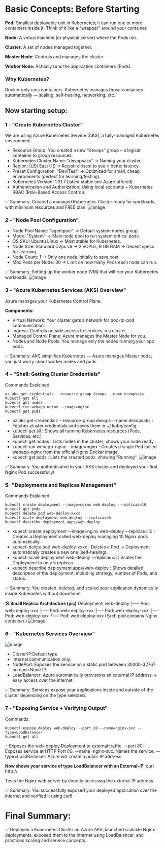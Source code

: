 # Basic Concepts: Before Starting
**Pod:** Smallest deployable unit in Kubernetes; it can run one or more containers inside it. Think of it like a "wrapper" around your container.

**Node:** A virtual machine (or physical server) where the Pods run.

**Cluster:** A set of nodes managed together.

**Master Node:** Controls and manages the cluster.

**Worker Node:** Actually runs the application containers (Pods).


### Why Kubernetes?
Docker only runs containers. Kubernetes manages those containers automatically — scaling, self-healing, networking, etc.

## Now starting setup:
###  1 - "Create Kubernetes Cluster"
We are using Azure Kubernetes Service (AKS), a fully-managed Kubernetes environment.
- Resource Group: You created a new "devops" group – a logical container to group resources.
- Kubernetes Cluster Name: "devopsaks" → Naming your cluster.
- Region: (US) East US → Region closest to you = better latency.
- Preset Configuration: "Dev/Test" → Optimized for small, cheap environments (perfect for learning/testing).
- Kubernetes Version: 1.31.7 (latest stable one Azure offered).
- Authentication and Authorization: Using local accounts + Kubernetes RBAC (Role-Based Access Control).

✅ Summary:
Created a managed Kubernetes Cluster ready for workloads, with minimum resources and FREE plan.
![image](https://github.com/user-attachments/assets/cf5cfa9c-a3f8-434c-8338-ba393497bab4)

### 2 - "Node Pool Configuration"
- Node Pool Name: "agentpool" → Default system nodes group.
- Mode: "System" → Main node pool to run system critical pods.
- OS SKU: Ubuntu Linux → Most stable for Kubernetes.
- Node Size: Standard D2ps v6 → 2 vCPUs, 8 GB RAM → Decent specs for learning.
- Node Count: 1 → Only one node initially to save cost.
- Max Pods per Node: 30 → Limit on how many Pods each node can run.

✅ Summary:
Setting up the worker node (VM) that will run your Kubernetes workloads.
![image](https://github.com/user-attachments/assets/dca565a4-ee1d-4ed4-bd6e-b7278132a7bf)

### 3 - "Azure Kubernetes Services (AKS) Overview"
Azure manages your Kubernetes Control Plane.

**Components:**
- Virtual Network: Your cluster gets a network for pod-to-pod communication.
- Ingress: Controls outside access to services in a cluster.
- Managed Control Plane: Azure manages the Master Node for you.
- Nodes and Node Pools: You manage only the nodes running your app pods.

✅ Summary:
AKS simplifies Kubernetes — Azure manages Master node, you just worry about worker nodes and pods.

### 4 - "Shell: Getting Cluster Credentials"
Commands Explained:
```
az aks get-credentials --resource-group devops --name devopsaks
kubectl get all
kubectl get nodes
kubectl run webapp-nginx --image=nginx
kubectl get pods
```
- az aks get-credentials --resource-group devops --name devopsaks : Fetches cluster credentials and saves them in ~/.kube/config.
- kubectl get all : Shows all running Kubernetes resources (Pods, Services, etc.)
- kubectl get nodes : Lists nodes in the cluster; shows your node ready.
- kubectl run webapp-nginx --image=nginx : Creates a single Pod called webapp-nginx from the official Nginx Docker image.
- kubectl get pods : Lists the created pods, showing "Running".
![image](https://github.com/user-attachments/assets/3930c02c-8df7-4509-87a4-f5aba2e1c678)

✅ Summary:
You authenticated to your AKS cluster and deployed your first Nginx Pod successfully!

### 5- "Deployments and Replicas Management"
Commands Explained:
```
kubectl create deployment --image=nginx web-deploy --replicas=10
kubectl get pods
kubectl delete pod web-deploy-xxxx
kubectl scale deployment web-deploy --replicas=5
kubectl describe deployment.apps/web-deploy
```
- kubectl create deployment --image=nginx web-deploy --replicas=10 : Creates a Deployment called web-deploy managing 10 Nginx pods automatically.
- kubectl delete pod web-deploy-xxxx : Deletes a Pod → Deployment automatically creates a new one (self-healing).
- kubectl scale deployment web-deploy --replicas=5 : Scales the Deployment to only 5 replicas.
- kubectl describe deployment.apps/web-deploy : Shows detailed description of the deployment, including strategy, number of Pods, and status.

✅ Summary:
You created, deleted, and scaled your application dynamically inside Kubernetes without downtime!

**🛠 Small Replica Architecture (pic)**
Deployment: web-deploy
 ├── Pod: web-deploy-xxx
 ├── Pod: web-deploy-xxx
 ├── Pod: web-deploy-xxx
 ├── Pod: web-deploy-xxx
 └── Pod: web-deploy-xxx
(Each pod contains Nginx container.)
![image](https://github.com/user-attachments/assets/4da94fb5-a044-4f66-8108-de4dc099389e)

### 6 - "Kubernetes Services Overview"
![image](https://github.com/user-attachments/assets/d477f04c-aea6-4b83-8f88-085d1f9dd5aa)

- ClusterIP:Default type.
- Internal communication only.
- NodePort: Exposes the service on a static port between 30000-32767 on each Node IP.
- LoadBalancer: Azure automatically provisions an external IP address → easy access over the internet.

✅ Summary:
Services expose your applications inside and outside of the cluster depending on the type selected.

### 7 - "Exposing Service + Verifying Output"
Commands:
```
kubectl expose deploy web-deploy --port 80 --name=nginx-svc --type=LoadBalancer
kubectl get all
```
--Exposes the web-deploy Deployment to external traffic.
--port 80: Exposes service at HTTP Port 80.
--name=nginx-svc: Names the service.
--type=LoadBalancer: Azure will create a public IP address.


**Now shows your service of type LoadBalancer with an External-IP.**
curl http://<External-IP>

Tests the Nginx web server by directly accessing the external IP address.

✅ Summary:
You successfully exposed your deployed application over the internet and verified it using curl!

# Final Summary:
✅ Deployed a Kubernetes Cluster on Azure AKS, launched scalable Nginx deployments, exposed them to the internet using LoadBalancer, and practiced scaling and service concepts.
